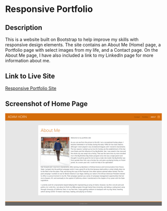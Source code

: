 # Responsive Portfolio

## Description

This is a website built on Bootstrap to help improve my skills with responsive design elements. The site contains an About Me (Home) page, a Portfolio page with select images from my life, and a Contact page. On the About Me page, I have also included a link to my LinkedIn page for more information about me. 

## Link to Live Site

[Responsive Portfolio Site](https://mradamhorn.github.io/portfolio/index.html)

## Screenshot of Home Page

![Responsive Portfolio Screenshot](assets/images/homepage.png)

